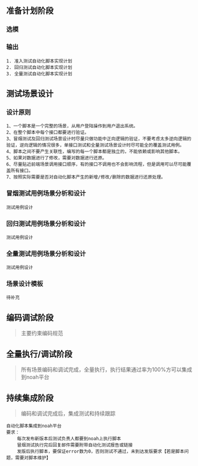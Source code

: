 ## 准备计划阶段

### 选模

### 输出

    1. 准入测试自动化脚本实现计划
    2. 回归测试自动化脚本实现计划
    3. 全量测试自动化脚本实现计划

## 测试场景设计

### 设计原则
    1、一个脚本是一个完整的场景，从用户登陆操作到用户退出系统。
    2、在整个脚本中每个接口都要进行验证。
    3、冒烟测试及回归测试场景设计时尽量只做功能中正向逻辑的验证，不要考虑太多逆向逻辑的验证，逆向逻辑的情况很多，单接口测试和全量测试场景设计时尽可能全的覆盖测试用例。
    4、脚本之间不要产生关联性，编写的每一个脚本都是独立的，不能依赖或影响其他脚本。
    5、如果对数据进行了修改，需要对数据进行还原。
    6、尽量贴近前端场景调用接口顺序，有的接口不调用也不会影响流程，但是调用可以尽可能覆盖所有接口。
    7、按照实际需要是否对自动化脚本产生的新增/修改/删除的数据进行还原处理。

### 冒烟测试用例场景分析和设计
    测试用例设计

### 回归测试用例场景分析和设计
    测试用例设计

### 全量测试用例场景分析和设计
    测试用例设计

### 场景设计模板
    待补充

## 编码调试阶段

> 主要约束编码规范

## 全量执行/调试阶段

> 所有场景编码和调试完成，全量执行，执行结果通过率为100%方可以集成到noah平台

## 持续集成阶段

> 编码和调试完成后，集成测试和持续跟踪

    自动化脚本集成到noah平台
    要求：
        每次发布新版本后测试负责人都要到noah上执行脚本
        冒烟测试执行完后回复邮件需要附带自动化测试报告或链接
        发版后执行脚本，要保证error数为0，否则测试不通过，未到达发版要求【若是脚本问题，需要对脚本维护】